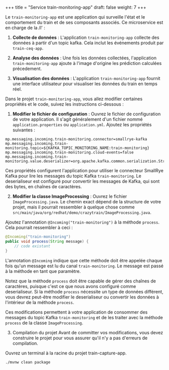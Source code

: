 +++
title = "Service train-monitoring-app"
draft: false
weight: 7
+++


Le `train-monitoring-app` est une application qui surveille l'état et le comportement du train et de ses composants associés. Ce microservice est en charge de la /l' :

1. **Collecte de données** : L'application `train-monitoring-app` collecte des données à partir d'un topic kafka. Cela inclut les événements produit par `train-ceq-app`.

2. **Analyse des données** : Une fois les données collectées, l'application `train-monitoring-app` ajoute à l'image d'origine les prédiction calculées précedement.

3. **Visualisation des données** : L'application `train-monitoring-app` fournit une interface utilisateur pour visualiser les données du train en temps réel. 



Dans le projet `train-monitoring-app`, vous allez modifier certaines propriétés et le code, suivez les instructions ci-dessous :

1. **Modifier le fichier de configuration** : Ouvrez le fichier de configuration de votre application. Il s'agit généralement d'un fichier nommé `application.properties` ou `application.yml`. Ajoutez les propriétés suivantes :

```properties
mp.messaging.incoming.train-monitoring.connector=smallrye-kafka
mp.messaging.incoming.train-monitoring.topic=${KAFKA_TOPIC_MONITORING_NAME:train-monitoring}
mp.messaging.incoming.train-monitoring.cloud-events=false
mp.messaging.incoming.train-monitoring.value.deserializer=org.apache.kafka.common.serialization.StringDeserializer
```

Ces propriétés configurent l'application pour utiliser le connecteur SmallRye Kafka pour lire les messages du topic Kafka `train-monitoring`. Le deserialiseur est configuré pour convertir les messages de Kafka, qui sont des bytes, en chaînes de caractères.

2. **Modifier la classe ImageProcessing** : Ouvrez le fichier `ImageProcessing.java`. Le chemin exact dépend de la structure de votre projet, mais il pourrait ressembler à quelque chose comme `src/main/java/org/redhat/demo/crazytrain/ImageProcessing.java`.

Ajoutez l'annotation `@Incoming("train-monitoring")` à la méthode `process`. Cela pourrait ressembler à ceci :

```java
@Incoming("train-monitoring")
public void process(String message) {
    // code existant
}
```

L'annotation `@Incoming` indique que cette méthode doit être appelée chaque fois qu'un message est lu du canal `train-monitoring`. Le message est passé à la méthode en tant que paramètre.

Notez que la méthode `process` doit être capable de gérer des chaînes de caractères, puisque c'est ce que nous avons configuré comme deserialiseur. Si la méthode `process` nécessite un type de données différent, vous devrez peut-être modifier le deserialiseur ou convertir les données à l'intérieur de la méthode `process`.

Ces modifications permettent à votre application de consommer des messages du topic Kafka `train-monitoring` et de les traiter avec la méthode `process` de la classe `ImageProcessing`.


3. Compilation du projet 
Avant de committer vos modifications, vous devez construire le projet  pour vous assurer qu'il n'y a pas d'erreurs de compilation.


Ouvrez un terminal à la racine du projet train-capture-app.

```
./mvnw clean package
```